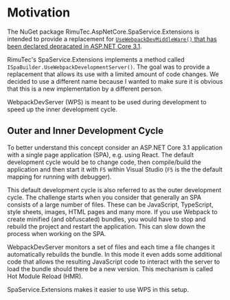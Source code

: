 ﻿# Motivation

The NuGet package RimuTec.AspNetCore.SpaService.Extensions is intended to provide a replacement for [`UseWebpackDevMiddleWare()` that has been declared depracated in ASP.NET Core 3.1](https://github.com/dotnet/aspnetcore/issues/12890).

RimuTec's SpaService.Extensions implements a method called `ISpaBuilder.UseWebpackDevelopmentServer()`. The goal was to provide a replacement that allows its use with a limited amount of code changes. We decided to use a different name because I wanted to make sure it is obvious that this is a new implementation by a different person.

WebpackDevServer (WPS) is meant to be used during development to speed up the inner development cycle.

## Outer and Inner Development Cycle

To better understand this concept consider an ASP.NET Core 3.1 application with a single page application (SPA), e.g. using React. The default development cycle would be to change code, then compile/build the application and then start it with `F5` within Visual Studio (`F5` is the the default mapping for running with debugger).

This default development cycle is also referred to as the outer development cycle. The challenge starts when you consider that generally an SPA consists of a large number of files. These can be JavaScript, TypeScript, style sheets, images, HTML pages and many more. If you use Webpack to create minified (and obfuscated) bundles, you would have to stop and rebuild the project and restart the application. This can slow down the process when working on the SPA.

WebpackDevServer monitors a set of files and each time a file changes it automatically rebuilds the bundle. In this mode it even adds some additional code that allows the resulting JavaScript code to interact with the server to load the bundle should there be a new version. This mechanism is called Hot Module Reload (HMR).

SpaService.Extensions makes it easier to use WPS in this setup.
